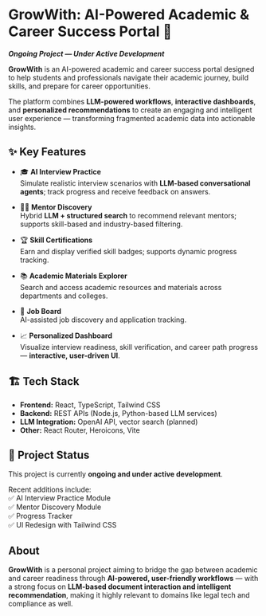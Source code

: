 # GrowWith: AI-Powered Academic & Career Success Portal 🚀
**_Ongoing Project — Under Active Development_**

**GrowWith** is an AI-powered academic and career success portal designed to help students and professionals navigate their academic journey, build skills, and prepare for career opportunities.

The platform combines **LLM-powered workflows**, **interactive dashboards**, and **personalized recommendations** to create an engaging and intelligent user experience — transforming fragmented academic data into actionable insights.

## ✨ Key Features

- 🎓 **AI Interview Practice**  
  Simulate realistic interview scenarios with **LLM-based conversational agents**; track progress and receive feedback on answers.

- 🧑‍🏫 **Mentor Discovery**  
  Hybrid **LLM + structured search** to recommend relevant mentors; supports skill-based and industry-based filtering.

- 🏆 **Skill Certifications**  
  Earn and display verified skill badges; supports dynamic progress tracking.

- 📚 **Academic Materials Explorer**  
  Search and access academic resources and materials across departments and colleges.

- 💼 **Job Board**  
  AI-assisted job discovery and application tracking.

- 📈 **Personalized Dashboard**  
  Visualize interview readiness, skill verification, and career path progress — **interactive, user-driven UI**.

## 🏗️ Tech Stack

- **Frontend:** React, TypeScript, Tailwind CSS
- **Backend:** REST APIs (Node.js, Python-based LLM services)
- **LLM Integration:** OpenAI API, vector search (planned)
- **Other:** React Router, Heroicons, Vite

## 🚧 Project Status

This project is currently **ongoing and under active development**.

Recent additions include:  
✅ AI Interview Practice Module  
✅ Mentor Discovery Module  
✅ Progress Tracker  
✅ UI Redesign with Tailwind CSS

## About

**GrowWith** is a personal project aiming to bridge the gap between academic and career readiness through **AI-powered, user-friendly workflows** — with a strong focus on **LLM-based document interaction and intelligent recommendation**, making it highly relevant to domains like legal tech and compliance as well.

